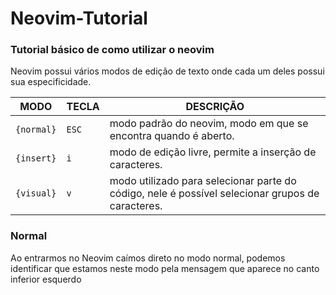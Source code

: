 # Neovim-Tutorial
### Tutorial básico de como utilizar o neovim
<p>
  Neovim possui vários modos de edição de texto onde cada um deles possui sua especificidade.
</p>


MODO      | TECLA | DESCRIÇÃO
----------|-------|--------------------------------------------------------------------------------------------------
`{normal}`|`ESC`  |modo padrão do neovim, modo em que se encontra quando é aberto.
`{insert}`|`i`    |modo de edição livre, permite a inserção de caracteres.
`{visual}`|`v`    |modo utilizado para selecionar parte do código, nele é possível selecionar grupos de caracteres.

### Normal
<p>
  Ao entrarmos no Neovim caímos direto no modo normal, podemos identificar que estamos neste modo pela mensagem que aparece no canto inferior esquerdo
</p>
